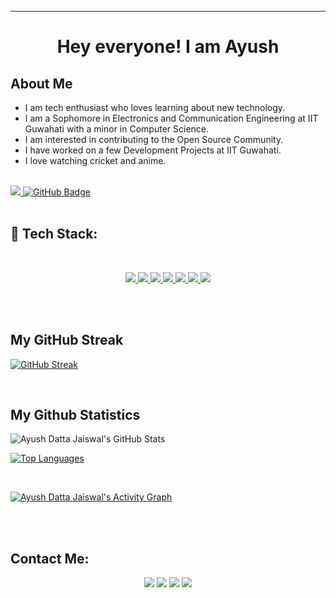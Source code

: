 <hr style="solid gray"> </hr>
<h1 align="center">Hey everyone! I am Ayush</h1>

## About Me

- I am tech enthusiast who loves learning about new technology.
- I am a Sophomore in Electronics and Communication Engineering at IIT Guwahati with a minor in Computer Science.
- I am interested in contributing to the Open Source Community.
- I have worked on a few Development Projects at IIT Guwahati.
- I love watching cricket and anime.

</br>
<a href="https://github.com/Meghna-DAS/github-profile-views-counter">
    <img src="https://komarev.com/ghpvc/?username=ayushavi1">
</a>
<a href="https://github.com/SubhamRaoniar28?tab=followers"><img src="https://img.shields.io/github/followers/ayushavi1?label=Followers&style=social" alt="GitHub Badge"></a>
</br>
</br>

## 🚀 Tech Stack:

</br>

<p align="center"> 
    <a href="https://www.w3.org/html/" target="_blank"> <img src="https://img.icons8.com/color/48/000000/html-5.png"/> </a> 
    <a href="https://www.w3schools.com/css/" target="_blank"> <img src="https://img.icons8.com/color/48/000000/css3.png"/> </a> 
    <a href="https://getbootstrap.com" target="_blank"> <img src="https://img.icons8.com/color/48/000000/bootstrap.png"/> </a> 
    <a href="https://developer.mozilla.org/en-US/docs/Web/JavaScript" target="_blank"> <img src="https://img.icons8.com/color/48/000000/javascript.png"/> </a> 
    <a href="https://www.python.org" target="_blank"> <img src="https://img.icons8.com/color/48/000000/python.png"/> </a>
    <a href="#" target="_blank"> <img src="https://img.icons8.com/color/48/000000/c-programming.png"/> </a>
    <a href="https://www.djangoproject.com/" target="_blank"> 
    <img src="https://img.icons8.com/ios/50/000000/django.png"/></a>  
</p>
</br>
</br>

## My GitHub Streak

<p align="center">

[![GitHub Streak](https://github-readme-streak-stats.herokuapp.com/?user=ayushavi1&theme=tokyonight)](https://git.io/streak-stats)

</p>
</br>

## My Github Statistics

<p align="center">

![Ayush Datta Jaiswal's GitHub Stats](https://github-readme-stats.vercel.app/api?username=ayushavi1&show_icons=true&theme=tokyonight)

</p>
<p align="center">

[![Top Languages](https://github-readme-stats.vercel.app/api/top-langs/?username=ayushavi1)](https://github.com/anuraghazra/github-readme-stats)

</p>

<br/>

<a href="#"><img alt="Ayush Datta Jaiswal's Activity Graph" src="https://activity-graph.herokuapp.com/graph?username=ayushavi1&bg_color=0D1117&color=5BCDEC&line=5BCDEC&point=FFFFFF&hide_border=true" /></a>

<br/>
<br/>

## Contact Me:

<p align="center">
<a href = "https://www.linkedin.com/in/ayushdattajaiswal/"><img src="https://img.icons8.com/fluent/48/000000/linkedin.png"/></a>
<a href = "https://www.instagram.com/ayushavi1/"><img src="https://img.icons8.com/fluent/48/000000/instagram-new.png"/></a>
<a href = "mailto:ayushavi.123@gmail.com"><img src="https://img.icons8.com/color/48/000000/gmail-new.png"/></a>
<a href = "https://www.facebook.com/ayushavi.567/"><img src="https://img.icons8.com/fluency/48/000000/facebook.png"/></a>

</p>
